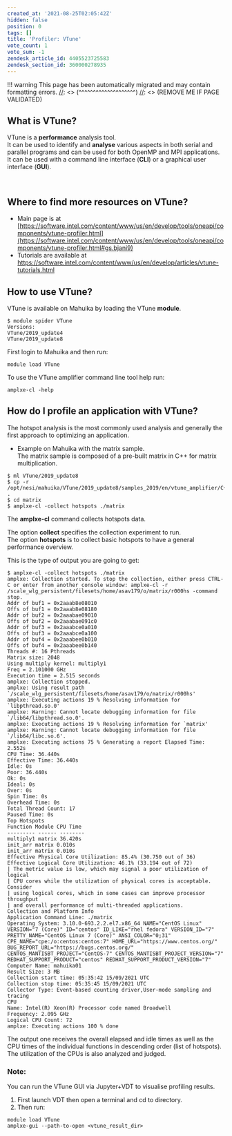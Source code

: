 ```yaml
---
created_at: '2021-08-25T02:05:42Z'
hidden: false
position: 0
tags: []
title: 'Profiler: VTune'
vote_count: 1
vote_sum: -1
zendesk_article_id: 4405523725583
zendesk_section_id: 360000278935
---
```




[//]: <> (REMOVE ME IF PAGE VALIDATED)
[//]: <> (vvvvvvvvvvvvvvvvvvvv)
!!! warning
    This page has been automatically migrated and may contain formatting errors.
[//]: <> (^^^^^^^^^^^^^^^^^^^^)
[//]: <> (REMOVE ME IF PAGE VALIDATED)



##  What is VTune?  

VTune is a **performance** analysis tool.  
It can be used to identify and **analyse** various aspects in both
serial and parallel programs and can be used for both OpenMP and MPI
applications.  
It can be used with a command line interface (**CLI**) or a graphical
user interface (**GUI**).  
  
  

 

## Where to find more resources on VTune?  

-   Main page is at
    [https://software.intel.com/content/www/us/en/develop/tools/oneapi/components/vtune-profiler.html](https://software.intel.com/content/www/us/en/develop/tools/oneapi/components/vtune-profiler.html#gs.bjani9)
-   Tutorials are available at
    <https://software.intel.com/content/www/us/en/develop/articles/vtune-tutorials.html>



##  How to use VTune?

  
VTune is available on Mahuika by loading the VTune **module**.

``` sl
$ module spider VTune
Versions:
VTune/2019_update4
VTune/2019_update8
```

First login to Mahuika and then run:

``` sl
module load VTune
```

To use the VTune amplifier command line tool help run:

``` sl
amplxe-cl -help
```



##  How do I profile an application with VTune?  

The hotspot analysis is the most commonly used analysis and generally
the first approach to optimizing an application.

-   Example on Mahuika with the matrix sample.  
    The matrix sample is composed of a pre-built matrix in C++ for
    matrix multiplication.

``` sl
$ ml VTune/2019_update8
$ cp -r /opt/nesi/mahuika/VTune/2019_update8/samples_2019/en/vtune_amplifier/C++/matrix .
$ cd matrix
$ amplxe-cl -collect hotspots ./matrix
```

  
The **amplxe-cl** command collects hotspots data.

The option **collect** specifies the collection experiment to run.  
The option **hotspots** is to collect basic hotspots to have a general
performance overview.  
  
This is the type of output you are going to get:

``` sl
$ amplxe-cl -collect hotspots ./matrix
amplxe: Collection started. To stop the collection, either press CTRL-C or enter from another console window: amplxe-cl -r /scale_wlg_persistent/filesets/home/asav179/o/matrix/r000hs -command stop.
Addr of buf1 = 0x2aaab8e08010
Offs of buf1 = 0x2aaab8e08180
Addr of buf2 = 0x2aaabae09010
Offs of buf2 = 0x2aaabae091c0
Addr of buf3 = 0x2aaabce0a010
Offs of buf3 = 0x2aaabce0a100
Addr of buf4 = 0x2aaabee0b010
Offs of buf4 = 0x2aaabee0b140
Threads #: 16 Pthreads
Matrix size: 2048
Using multiply kernel: multiply1
Freq = 2.101000 GHz
Execution time = 2.515 seconds
amplxe: Collection stopped.
amplxe: Using result path `/scale_wlg_persistent/filesets/home/asav179/o/matrix/r000hs'
amplxe: Executing actions 19 % Resolving information for `libpthread.so.0'
amplxe: Warning: Cannot locate debugging information for file `/lib64/libpthread.so.0'.
amplxe: Executing actions 19 % Resolving information for `matrix'
amplxe: Warning: Cannot locate debugging information for file `/lib64/libc.so.6'.
amplxe: Executing actions 75 % Generating a report Elapsed Time: 2.552s
CPU Time: 36.440s
Effective Time: 36.440s
Idle: 0s
Poor: 36.440s
Ok: 0s
Ideal: 0s
Over: 0s
Spin Time: 0s
Overhead Time: 0s
Total Thread Count: 17
Paused Time: 0s
Top Hotspots
Function Module CPU Time
--------- ------ --------
multiply1 matrix 36.420s
init_arr matrix 0.010s
init_arr matrix 0.010s
Effective Physical Core Utilization: 85.4% (30.750 out of 36)
Effective Logical Core Utilization: 46.1% (33.194 out of 72)
| The metric value is low, which may signal a poor utilization of logical
| CPU cores while the utilization of physical cores is acceptable. Consider
| using logical cores, which in some cases can improve processor throughput
| and overall performance of multi-threaded applications.
Collection and Platform Info
Application Command Line: ./matrix
Operating System: 3.10.0-693.2.2.el7.x86_64 NAME="CentOS Linux" VERSION="7 (Core)" ID="centos" ID_LIKE="rhel fedora" VERSION_ID="7" PRETTY_NAME="CentOS Linux 7 (Core)" ANSI_COLOR="0;31" CPE_NAME="cpe:/o:centos:centos:7" HOME_URL="https://www.centos.org/" BUG_REPORT_URL="https://bugs.centos.org/" CENTOS_MANTISBT_PROJECT="CentOS-7" CENTOS_MANTISBT_PROJECT_VERSION="7" REDHAT_SUPPORT_PRODUCT="centos" REDHAT_SUPPORT_PRODUCT_VERSION="7"
Computer Name: mahuika01
Result Size: 3 MB
Collection start time: 05:35:42 15/09/2021 UTC
Collection stop time: 05:35:45 15/09/2021 UTC
Collector Type: Event-based counting driver,User-mode sampling and tracing
CPU
Name: Intel(R) Xeon(R) Processor code named Broadwell
Frequency: 2.095 GHz
Logical CPU Count: 72
amplxe: Executing actions 100 % done
```

The output one receives the overall elapsed and idle times as well as
the CPU times of the individual functions in descending order (list of
hotspots).  
The utilization of the CPUs is also analyzed and judged.



### Note:

You can run the VTune GUI via Jupyter+VDT to visualise profiling
results.

1.  First launch VDT then open a terminal and cd to directory.
2.  Then run:

``` sl
module load VTune
amplxe-gui --path-to-open <vtune_result_dir>
```

 